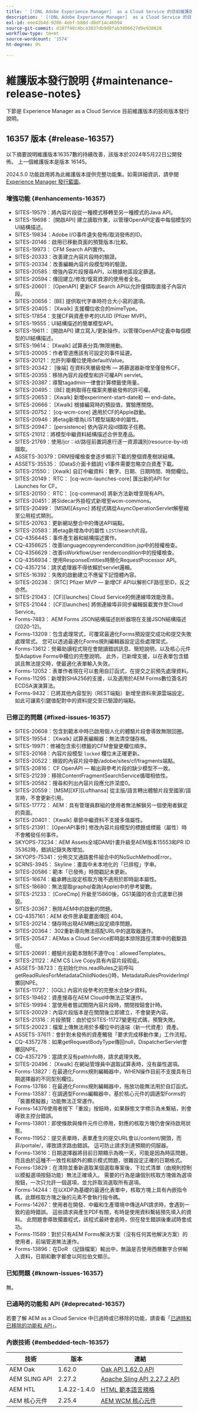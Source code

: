 ```yaml
---
title: ' [!DNL Adobe Experience Manager]  as a Cloud Service 的目前維護版本發行說明。'
description: ' [!DNL Adobe Experience Manager]  as a Cloud Service 的目前維護版本發行說明。'
exl-id: eee42b4d-9206-4ebf-b88d-d8df14c46094
source-git-commit: d107f40c4bc43837db9d8fab3d06627d9e930620
workflow-type: tm+mt
source-wordcount: '1574'
ht-degree: 9%

---
```


# 維護版本發行說明 {#maintenance-release-notes}

下節是 Experience Manager as a Cloud Service 目前維護版本的技術版本發行說明。

## 16357 版本 {#release-16357}

以下摘要說明維護版本16357數的持續改善，該版本於2024年5月22日公開發佈。 上一個維護版本是版本 16145。

2024.5.0 功能啟用將為此維護版本提供完整功能集。如需詳細資訊，請參閱 [Experience Manager 發行藍圖](https://experienceleague.adobe.com/zh-hant/docs/experience-manager-release-information/aem-release-updates/update-releases-roadmap)。

### 增強功能 {#enhancements-16357}

* SITES-19579：將內容片段從一種模式移轉至另一種模式的Java API。
* SITES-19698： [開啟API] 建立讀取作業，以管理OpenAPI定義中每個模型的UI結構描述。
* SITES-19834：Adobe I/O事件遺失發佈/取消發佈的ID。
* SITES-20146：啟用已移動頁面的預覽版本/比較。
* SITES-19973： CFM Search API實作。
* SITES-20333：改善建立內容片段時的驗證。
* SITES-20334：改善編輯內容片段模型時的驗證。
* SITES-20585：增強內容片段搜尋API，以根據地區設定篩選。
* SITES-20594：傳回建立/修改/復寫資源的使用者全名。
* SITES-20601： [OpenAPI] 更新CF Search API以允許僅擷取直接子內容片段。
* SITES-20656： [BE] 提供取代字串時符合大小寫的選項。
* SITES-20405： [Xwalk] 支援欄位收合的mimeType。
* SITES-17854：支援CF與資產參考的UUID (Pfizer MVP)。
* SITES-19555：UI結構描述的簡單模型API。
* SITES-19611： [開啟API] 建立寫入/更新操作，以管理OpenAPI定義中每個模型的UI結構描述。
* SITES-19614： [Xwalk] 試算表分頁/無限捲動。
* SITES-20005：作者管道應該有可設定的事件延遲。
* SITES-20121：允許列舉欄位使用defaultValue。
* SITES-20342： [後端] 在資料夾層級發佈 — 將篩選器新增至僅發佈CF。
* SITES-20355：移除內容片段模型和許可權API servlet。
* SITES-20387：導覽tagadmin一律會計算標籤使用量。
* SITES-20495： [BE] 能夠取得在檔案夾層級發佈的許可權。
* SITES-20653： [Xwalk] 新增experiment-start-date和 — end-date。
* SITES-20666： [Xwalk] 根據編寫時的預設值，實驗應關閉。
* SITES-20752： [cq-wcm-core] 適用於CF的Apple啟動。
* SITES-20946：將etag新增為LIST模型端點中的屬性。
* SITES-20947： [persistence] 依內容片段id擷取子任務。
* SITES-21012：將模型中繼資料結構描述合併至產品。
* SITES-21769：使用/jcr：id/路徑前置詞進行逐一資源識別(resource-by-id)擷取。
* ASSETS-30379：DRM授權檢查會逐步顯示下載的整個資產樹狀結構。
* ASSETS-35535： [DataS介面卡錯誤] v1事件需要忽略空白資產下載。
* SITES-21550： [Xwalk] 自訂中繼資料：數字、日期、日期時間、時間欄位。
* SITES-20149： RTC： [cq-wcm-launches-core] 匯出新的API for Launches for CF。
* SITES-20150： RTC： [cq-command] 將新方法新增至現有API。
* SITES-20451：將Sidecar外掛程式新增至wcm-commons。
* SITES-20499： [MSM][Async] 將程式碼從AsyncOperationServlet解壓縮至公用程式類別。
* SITES-20763：更新網站整合中的傳送API端點。
* SITES-20583：將etag新增為中的屬性 `LIST`/search片段。
* CQ-4356445：事件產生器和結構描述實作。
* CQ-4356625：改善languagecopyrendercondition.jsp中的授權檢查。
* CQ-4356629：改善isWorkflowUser rendercondition中的授權檢查。
* CQ-4356934：使用ResponseEntities時簡化RequestProcessor API。
* CQ-4357214：請求處理器不得依賴於servlet邏輯。
* SITES-16392：失敗的啟動建立不應留下記憶體內容。
* SITES-20238： [RTC] Pfizer MVP — 新增CF API以解析CF路徑至ID，反之亦然。
* SITES-21043： [CF][launches] Cloud Service的側連線埠效能改善。
* SITES-21044： [CF][launches] 將側連線埠非同步編輯裝載實作至Cloud Service。
* Forms-7483： AEM Forms JSON結構描述剖析器現在支援JSON結構描述(2020-12)。
* Forms-13209：包含處理常式，可覆寫最適化Forms預設提交成功和提交失敗處理常式。 您可以透過最適化Forms規則編輯器設定這些處理常式。
* Forms-13612：熒幕助讀程式現在會閱讀錯誤訊息、簡短說明，以及核心元件型Adaptive Forms中欄位的完整說明。 此外，已新增支援，以在表單包含錯誤且無法提交時，使最適化表單輸入失效。
* Forms-12052：表單作者現在可以套用自訂函式，在提交之前預先處理資料。
* Forms-11295：新增對SHA256的支援，以及適用於AEM Forms數位簽名的ECDSA演演算法。
* Forms-9432：已將其他內容型別（REST端點）新增至資料來源雲端設定。 如此可讓索引鍵值配對中的資料提交至已驗證的端點。

### 已修正的問題 {#fixed-issues-16357}

* SITES-20608：包含到範本中時已啟用個人化的體驗片段會導致無限回圈。
* SITES-19554： [Xwalk] 試算表編輯器：無法清空儲存格。
* SITES-19971：修補包含索引標籤的CFM會變更欄位順序。
* SITES-20168：內容片段模型 `locked` 欄位未正確更新。
* SITES-20522：損毀的內容片段中斷/adobe/sites/cf/fragments端點。
* SITES-20816： CF OpenAPI — 輸出與參考片段的缺少模型不一致。
* SITES-21239：移除ContentFragmentSearchService循環相依性。
* SITES-20582：搜尋和列出內容片段應允許深度0。
* SITES-20559： [MSM][XF][Lufthansa] 從主版/語言轉出體驗片段至國家/語言時，不會更新引用。
* SITES-17772： AEM：具有管理員群組的使用者無法解鎖另一個使用者鎖定的頁面。
* SITES-20401： [Xwalk] 章節中繼資料不支援多值屬性。
* SITES-21391： [OpenAPI事件] 修改內容片段模型的標題或標籤（屬性）時不會觸發任何事件。
* SKYOPS-73234：AEM Assets全域DAM計畫升級至AEM版本15553和PR ID 35362時，錯誤記錄失敗增加。
* SKYOPS-75341：分佈交叉通路套件組合中的NoSuchMethodError。
* SCRNS-3945： Skyline：畫面中未本地化的「已排程」字串。
* SITES-20586：範本「已發佈」時間戳記未更新。
* SITES-16674：繼承轉出設定核取方塊不適用於即時副本屬性。
* SITES-18680：無法提取graphql查詢(Apple)中的參考變數。
* SITES-21233： [CoreCmp] 升級至15860後，GS1美國的收合式選單已損毀。
* SITES-20367：刪除AEM中的啟動的問題。
* CQ-4357161：AEM 收件匣承載畫面傳回 404。
* SITES-20214：儲存時出現AEM轉出設定順序問題。
* SITES-20364： 302重新導向無法搭配URL中的選取器運作。
* SITES-20547：AEMas a Cloud Service即時副本排除路徑清單中的截斷路徑。
* SITES-20691：體驗片段範本限制不遵守cq：allowedTemplates。
* SITES-21122：AEM CS Live Copy具有內容片段瑕疵。
* ASSETS-38723：在初始化this.readRules之前呼叫getReadRulesForMetadataChildNodes()時，MetadataRulesProviderImpl擲回NPE。
* SITES-11727： [GQL] 內容片段參考的完整水合缺少資料。
* SITES-19462：資產搜尋在AEM Cloud中無法正常運作。
* SITES-19994：當使用者嘗試關閉內容片段時，關閉按鈕會計時。
* SITES-20029：內容片段版本是在關閉後立即建立，不會變更內容。
* SITES-21316：片段預覽：由於從SITES-11727變更程式碼，預覽失敗。
* SITES-20023：檔案上傳無法用於多欄位中的遠端（新一代資產）資產。
* ASSETS-37611：會針對未發佈的資產觸發「要求完成移動作業」工作流程。
* CQ-4357278：如果getRequestBodyType傳回null，DispatcherServlet會擲回NPE。
* CQ-4357279：當請求沒有pathInfo時，請求處理失敗。
* SITES-20496： [Xwalk] 在網站管理員中選取試算表時，沒有屬性選項。
* Forms-13827：在最適化Forms規則編輯器中，WHEN操作目前不支援具有日期選擇器的不同型別欄位。
* Forms-13786：在最適化Forms規則編輯器中，拖放功能無法用於自訂函式。
* Forms-13587：在調適型Forms編輯器中，基於核心元件的調適型Forms的「裝置模擬器」功能無法正常運作。
* Forms-14376使用者按下「重設」按鈕時，如果靜態文字標示為未繫結，則會導致主控台錯誤。
* Forms-13801：即使條款與條件元件已停用，對應的核取方塊仍會保持啟用狀態。
* Forms-11952：提交表單時，表單產生的提交URL會以/content/開頭，而非/portale/，導致請求路由錯誤。 這可防止請求到達預期的伺服器。
* Forms-13616：日期選擇器將目前日期顯示為晚一天，可能是因為時區問題，而且由於這種不一致性和額外的顯示模式問題，很難設定正確的日期格式。
* Forms-13829：在清除並重新選取某個選取專案後，下拉式清單（由規則控制以模擬選項按鈕功能）無法正確填入。 需要的行為是讓個別核取方塊做為選項按鈕，一次只允許一個選項，並允許取消選取所有選項。
* Forms-14244：在以XDP為基礎的最適化表單中，核取方塊上具有內嵌指令碼，此類核取方塊之後的元素不會執行指令碼。
* Forms-14267：使用者在開發、中繼和生產環境中傳送API請求時，會遇到一致的逾時錯誤。 這些請求與產生PDF有關，有時是使用資料繫結預先填入的資料。 此問題會導致擱置程式，該程式最終會逾時，但在發生錯誤後重試時會成功。
* Forms-11589：對於只有AEM Forms解決方案（沒有任何其他解決方案）的使用者，前端管道無法運作。
* Forms-13896：在DoR （記錄檔案）輸出中，無論是否使用西曆數字合併輸入資料，日期和數字都會以阿拉伯文顯示。

### 已知問題 {#known-issues-16357}

無。

### 已過時的功能和 API {#deprecated-16357}

若要了解 AEM as a Cloud Service 中已過時或已移除的功能，請查看「[已過時和已移除的功能和 API](/help/release-notes/deprecated-removed-features.md)」。

### 內嵌技術 {#embedded-tech-16357}

| 技術 | 版本 | 連結 |
|---|---|---|
| AEM Oak | 1.62.0 | [Oak API 1.62.0 API](https://www.javadoc.io/doc/org.apache.jackrabbit/oak-api/1.62.0/index.html) |
| AEM SLING API | 2.27.2 | [Apache Sling API 2.27.2 API](https://www.javadoc.io/doc/org.apache.sling/org.apache.sling.api/latest/index.html) |
| AEM HTL | 1.4.22-1.4.0 | [HTML 範本語言規格](https://github.com/adobe/htl-spec) |
| AEM 核心元件 | 2.25.4 | [AEM WCM 核心元件](https://github.com/adobe/aem-core-wcm-components) |
